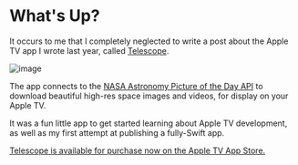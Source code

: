 # What's Up?

It occurs to me that I completely neglected to write a post about the Apple TV app I wrote last year, called [Telescope](https://itunes.apple.com/us/app/telescope-nasa-astronomy-picture/id1050988587?mt=8).

![image](/images/telescope.jpg)


The app connects to the [NASA Astronomy Picture of the Day API](https://api.nasa.gov/api.html) to download beautiful high-res space images and videos, for display on your Apple TV.

It was a fun little app to get started learning about Apple TV development, as well as my first attempt at publishing a fully-Swift app.

[Telescope is available for purchase now on the Apple TV App Store.](https://itunes.apple.com/us/app/telescope-nasa-astronomy-picture/id1050988587?mt=8)